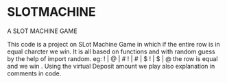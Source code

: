 # SLOTMACHINE
A SLOT MACHINE GAME

This code is a project on SLot Machine Game in which 
if the entire row is in equal charcter we win. It is all based on functions and with random guess by the help of import random.
eg:
! | @ | #
! | # | $
! | $ | @ 
the row is equal and we win .
Using the virtual Deposit amount we play also explanation in comments in code.
